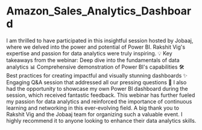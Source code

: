 # Amazon_Sales_Analytics_Dashboard
I am thrilled to have participated in this insightful session hosted by Jobaaj, where we delved into the power and potential of Power BI. 
Rakshit Vig's expertise and passion for data analytics were truly inspiring. 💡
Key takeaways from the webinar:
Deep dive into the fundamentals of data analytics 📊
Comprehensive demonstration of Power BI's capabilities 🛠️
Best practices for creating impactful and visually stunning dashboards ✨
Engaging Q&A session that addressed all our pressing questions 💬
I also had the opportunity to showcase my own Power BI dashboard during the session, which received fantastic feedback. 
This webinar has further fueled my passion for data analytics and reinforced the importance of continuous learning and networking in this ever-evolving field.
A big thank you to Rakshit Vig and the Jobaaj team for organizing such a valuable event. 
I highly recommend it to anyone looking to enhance their data analytics skills.
